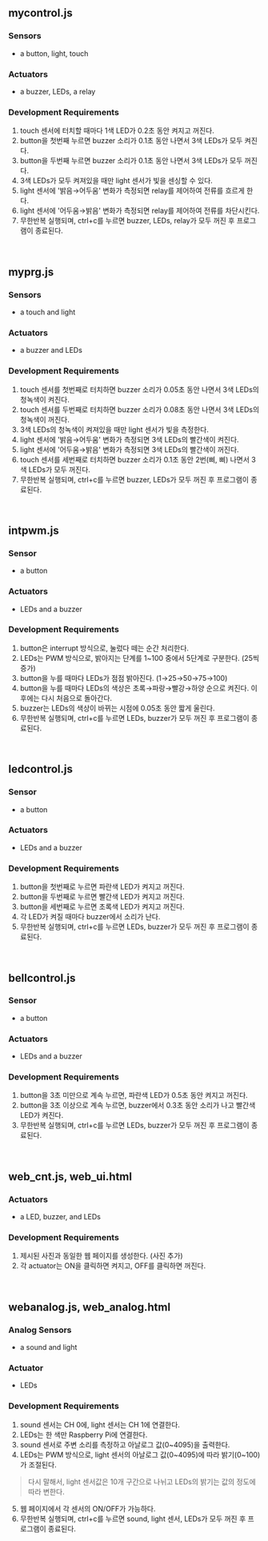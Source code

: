 ## mycontrol.js
### Sensors
- a button, light, touch
### Actuators
- a buzzer, LEDs, a relay
### Development Requirements
1. touch 센서에 터치할 때마다 1색 LED가 0.2초 동안 켜지고 꺼진다.
2. button을 첫번째 누르면 buzzer 소리가 0.1초 동안 나면서 3색 LEDs가 모두 켜진다.
3. button을 두번째 누르면 buzzer 소리가 0.1초 동안 나면서 3색 LEDs가 모두 꺼진다.
4. 3색 LEDs가 모두 켜져있을 때만 light 센서가 빛을 센싱할 수 있다.
5. light 센서에 '밝음→어두움' 변화가 측정되면 relay를 제어하여 전류를 흐르게 한다.
6. light 센서에 '어두움→밝음' 변화가 측정되면 relay를 제어하여 전류를 차단시킨다.
7. 무한반복 실행되며, ctrl+c를 누르면 buzzer, LEDs, relay가 모두 꺼진 후 프로그램이 종료된다.
<br>

## myprg.js
### Sensors
- a touch and light
### Actuators
- a buzzer and LEDs
### Development Requirements
1. touch 센서를 첫번째로 터치하면 buzzer 소리가 0.05초 동안 나면서 3색 LEDs의 청녹색이 켜진다.
2. touch 센서를 두번째로 터치하면 buzzer 소리가 0.08초 동안 나면서 3색 LEDs의 청녹색이 꺼진다.
3. 3색 LEDs의 청녹색이 켜져있을 때만 light 센서가 빛을 측정한다.
4. light 센서에 '밝음→어두움' 변화가 측정되면 3색 LEDs의 빨간색이 켜진다.
5. light 센서에 '어두움→밝음' 변화가 측정되면 3색 LEDs의 빨간색이 꺼진다.
6. touch 센서를 세번째로 터치하면 buzzer 소리가 0.1초 동안 2번(삐, 삐) 나면서 3색 LEDs가 모두 꺼진다.
7. 무한반복 실행되며, ctrl+c를 누르면 buzzer, LEDs가 모두 꺼진 후 프로그램이 종료된다.
<br>

## intpwm.js
### Sensor
- a button
### Actuators
- LEDs and a buzzer
### Development Requirements
1. button은 interrupt 방식으로, 눌렀다 떼는 순간 처리한다.
2. LEDs는 PWM 방식으로, 밝아지는 단계를 1~100 중에서 5단계로 구분한다. (25씩 증가)
3. button을 누를 때마다 LEDs가 점점 밝아진다. (1→25→50→75→100)
4. button을 누를 때마다 LEDs의 색상은 초록→파랑→빨강→하양 순으로 켜진다. 이후에는 다시 처음으로 돌아간다.
5. buzzer는 LEDs의 색상이 바뀌는 시점에 0.05초 동안 짧게 울린다.
6. 무한반복 실행되며, ctrl+c를 누르면 LEDs, buzzer가 모두 꺼진 후 프로그램이 종료된다.
<br>

## ledcontrol.js
### Sensor
- a button
### Actuators
- LEDs and a buzzer
### Development Requirements
1. button을 첫번째로 누르면 파란색 LED가 켜지고 꺼진다.
2. button을 두번째로 누르면 빨간색 LED가 켜지고 꺼진다.
3. button을 세번째로 누르면 초록색 LED가 켜지고 꺼진다.
4. 각 LED가 켜질 때마다 buzzer에서 소리가 난다.
5. 무한반복 실행되며, ctrl+c를 누르면 LEDs, buzzer가 모두 꺼진 후 프로그램이 종료된다.
<br>

## bellcontrol.js
### Sensor
- a button
### Actuators
- LEDs and a buzzer
### Development Requirements
1. button을 3초 미만으로 계속 누르면, 파란색 LED가 0.5초 동안 켜지고 꺼진다.
2. button을 3초 이상으로 계속 누르면, buzzer에서 0.3초 동안 소리가 나고 빨간색 LED가 켜진다.
3. 무한반복 실행되며, ctrl+c를 누르면 LEDs, buzzer가 모두 꺼진 후 프로그램이 종료된다.
<br>

## web_cnt.js, web_ui.html
### Actuators
- a LED, buzzer, and LEDs
### Development Requirements
1. 제시된 사진과 동일한 웹 페이지를 생성한다. (사진 추가)
2. 각 actuator는 ON을 클릭하면 켜지고, OFF를 클릭하면 꺼진다.
<br>

## webanalog.js, web_analog.html
### Analog Sensors
- a sound and light
### Actuator
- LEDs
### Development Requirements
1. sound 센서는 CH 0에, light 센서는 CH 1에 연결한다.
2. LEDs는 한 색만 Raspberry Pi에 연결한다.
3. sound 센서로 주변 소리를 측정하고 아날로그 값(0~4095)을 출력한다.
4. LEDs는 PWM 방식으로, light 센서의 아날로그 값(0~4095)에 따라 밝기(0~100)가 조절된다.
> 다시 말해서, light 센서값은 10개 구간으로 나뉘고 LEDs의 밝기는 값의 정도에 따라 변한다.
5. 웹 페이지에서 각 센서의 ON/OFF가 가능하다.
6. 무한반복 실행되며, ctrl+c를 누르면 sound, light 센서, LEDs가 모두 꺼진 후 프로그램이 종료된다.